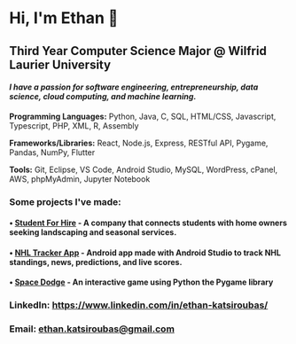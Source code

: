 # **Hi, I'm Ethan** 👋

## **Third Year Computer Science Major @ Wilfrid Laurier University**

#### _I have a passion for software engineering, entrepreneurship, data science, cloud computing, and machine learning._

**Programming Languages:** Python, Java, C, SQL, HTML/CSS, Javascript, Typescript, PHP, XML, R, Assembly

**Frameworks/Libraries:** React, Node.js, Express, RESTful API, Pygame, Pandas, NumPy, Flutter

**Tools:** Git, Eclipse, VS Code, Android Studio, MySQL, WordPress, cPanel, AWS, phpMyAdmin, Jupyter Notebook

### Some projects I've made:

#### • [Student For Hire](https://studentforhire.ca/) - A company that connects students with home owners seeking landscaping and seasonal services.

#### • [NHL Tracker App](https://github.com/EthanKatsi/NHL-Tracker-App) - Android app made with Android Studio to track NHL standings, news, predictions, and live scores.

#### • [Space Dodge](https://github.com/EthanKatsi/Space-Dodge-Game) - An interactive game using Python the Pygame library


### LinkedIn: https://www.linkedin.com/in/ethan-katsiroubas/

### Email: ethan.katsiroubas@gmail.com
